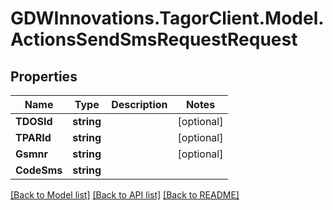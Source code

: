 # GDWInnovations.TagorClient.Model.ActionsSendSmsRequestRequest

## Properties

Name | Type | Description | Notes
------------ | ------------- | ------------- | -------------
**TDOSId** | **string** |  | [optional] 
**TPARId** | **string** |  | [optional] 
**Gsmnr** | **string** |  | [optional] 
**CodeSms** | **string** |  | 

[[Back to Model list]](../README.md#documentation-for-models) [[Back to API list]](../README.md#documentation-for-api-endpoints) [[Back to README]](../README.md)

